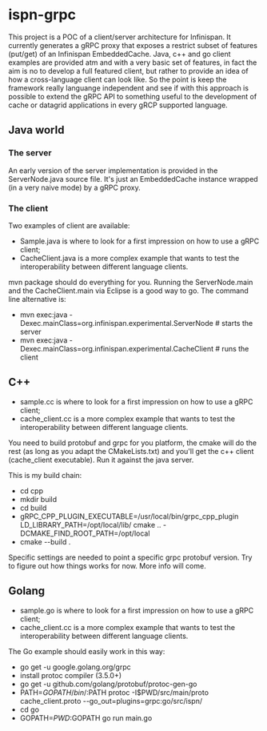 # ispn-grpc
This project is a POC of a client/server architecture for Infinispan. It currently generates a gRPC proxy that exposes a restrict subset of features (put/get) of an Infinispan EmbeddedCache.
Java, c++ and go client examples are provided atm and with a very basic set of features, in fact the aim is no to develop a full featured client, but rather to provide an idea of how a cross-language client can look like. So the point is keep the framework really languange independent and see if with this approach is possible to extend the gRPC API to something useful to the development of cache or datagrid applications in every gRCP supported language.

## Java world

### The server
An early version of the server implementation is provided in the ServerNode.java source file. It's just an EmbeddedCache instance wrapped (in a very naive mode) by a gRPC proxy.

### The client
Two examples of client are available:

- Sample.java is where to look for a first impression on how to use a gRPC client;
- CacheClient.java is a more complex example that wants to test the interoperability between different language clients.


mvn package should do everything for you. Running the ServerNode.main and the CacheClient.main via Eclipse is a good way to go. The command line alternative is:

- mvn exec:java -Dexec.mainClass=org.infinispan.experimental.ServerNode  # starts the server
- mvn exec:java -Dexec.mainClass=org.infinispan.experimental.CacheClient  # runs the client


## C++

- sample.cc is where to look for a first impression on how to use a gRPC client;
- cache_client.cc is a more complex example that wants to test the interoperability between different language clients.


You need to build protobuf and grpc for you platform, the cmake will do the rest (as long as you adapt the CMakeLists.txt) and you'll get the c++ client (cache_client executable). Run it against the java server.

This is my build chain:

- cd cpp
- mkdir build
- cd build
- gRPC_CPP_PLUGIN_EXECUTABLE=/usr/local/bin/grpc_cpp_plugin LD_LIBRARY_PATH=/opt/local/lib/ cmake .. -DCMAKE_FIND_ROOT_PATH=/opt/local
- cmake --build .

Specific settings are needed to point a specific grpc protobuf version. Try to figure out how things works for now. More info will come.


## Golang

- sample.go is where to look for a first impression on how to use a gRPC client;
- cache_client.cc is a more complex example that wants to test the interoperability between different language clients.


The Go example should easily work in this way:

- go get -u google.golang.org/grpc
- install protoc compiler (3.5.0+)
- go get -u github.com/golang/protobuf/protoc-gen-go
- PATH=$GOPATH/bin/:$PATH protoc -I$PWD/src/main/proto  cache_client.proto --go_out=plugins=grpc:go/src/ispn/
- cd go
- GOPATH=$PWD:$GOPATH go run main.go
